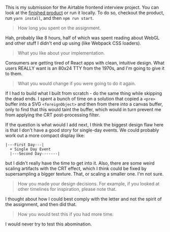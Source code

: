 This is my submission for the Airtable frontend interview project. You can look at the [finished product](https://vincentwoo.github.io/airtable/) or run it locally. To do so, checkout the product, run `yarn install`, and then `npm run start`.

> How long you spent on the assignment.

Hah, probably like 8 hours, half of which was spent reading about WebGL and other stuff I didn't end up using (like Webpack CSS loaders).

> What you like about your implementation.

Consumers are getting tired of React apps with clean, intuitive design. What users REALLY want is an 80x24 TTY from the 1970s, and I'm going to give it to them.

> What you would change if you were going to do it again.

If I had to build what I built from scratch - do the same thing while skipping the dead ends. I spent a bunch of time on a solution that copied a `<pre>` buffer into a SVG `<foreignObject>` and then from there into a canvas buffer, only to find that this would taint the buffer, which would in turn prevent me from applying the CRT post-processing filter.

If the question is what would I add next, I think the biggest design flaw here is that I don't have a good story for single-day events. We could probably work out a more compact display like:

```
|---First Day---|
  + Single Day Event
  |---Second Day-------|
```

but I didn't really have the time to get into it. Also, there are some weird scaling artifacts with the CRT effect, which I think could be fixed by supersampling a bigger texture. That, or scaling a smaller one. I'm not sure.

> How you made your design decisions. For example, if you looked at other timelines for inspiration, please note that.

I thought about how I could best comply with the letter and not the spirit of the assignment, and then did that.

> How you would test this if you had more time.

I would never try to test this abomination.
